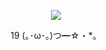 <p align="center">
  <img src="https://count.getloli.com/get/@interlude111?theme=rule34" />
</p>

<p align="center">19  (｡･ω･｡)つ━☆・*。</p>
